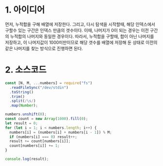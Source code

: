 # 1. 아이디어

먼저, 누적합을 구해 배열에 저장한다. 그리고, 다시 탐색을 시작할때, 해당 인덱스에서 구할수 있는 구간은 인덱스 만큼의 갯수이다. 이때, 나머지가 0이 되는 경우는 이전 구간의 누적합의 나머지와 동일한 경우이다. 따라서, 누적합을 구할때, 합이 아닌 나머지를 저장하고, 이 나머지값이 1000미만이므로 해당 갯수를 배열에 저장해 둔 상태로 이전의 같은 나머지를 찾는 방식으로 진행하면 된다.

# 2. 소스코드

```javascript
const [N, M, ...numbers] = require("fs")
  .readFileSync("/dev/stdin")
  .toString()
  .trim()
  .split(/\s/)
  .map(Number);

numbers.unshift(0);
const count = new Array(1000).fill(0);
let result = 0;
for (let i = 1; i < numbers.length; i++) {
  numbers[i] = (numbers[i] + numbers[i - 1]) % M;
  if (numbers[i] === 0) result++;
  result += count[numbers[i]];
  count[numbers[i]] += 1;
}

console.log(result);
```
